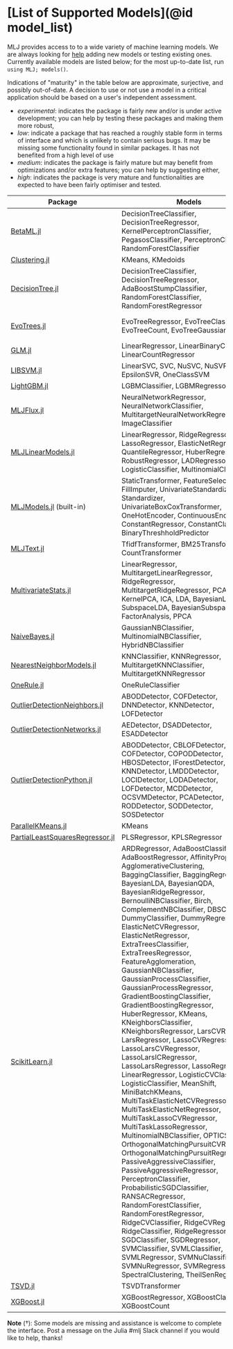 # [List of Supported Models](@id model_list)

MLJ provides access to to a wide variety of machine learning models.
We are always looking for
[help](https://github.com/alan-turing-institute/MLJ.jl/blob/master/CONTRIBUTING.md)
adding new models or testing existing ones.  Currently available
models are listed below; for the most up-to-date list, run `using MLJ;
models()`. 

Indications of "maturity" in the table below are approximate,
surjective, and possibly out-of-date. A decision to use or not use a
model in a critical application should be based on a user's
independent assessment.

* *experimental*: indicates the package is fairly new and/or is under
  active development; you can help by testing these packages and
  making them more robust,
* *low*: indicate a package that has reached a roughly stable form in
  terms of interface and which is unlikely to contain serious bugs. It
  may be missing some functionality found in similar packages. It
  has not benefited from a high level of use
* *medium*: indicates the package is fairly mature but may benefit
  from optimizations and/or extra features; you can help by suggesting
  either,
* *high*: indicates the package is very mature and functionalities are
  expected to have been fairly optimiser and tested.

| Package | Models | Maturity | Note
| ------- | ------ | -------- | ----
[BetaML.jl](https://github.com/sylvaticus/BetaML.jl) | DecisionTreeClassifier, DecisionTreeRegressor, KernelPerceptronClassifier, PegasosClassifier, PerceptronClassifier, RandomForestClassifier | medium |
[Clustering.jl](https://github.com/JuliaStats/Clustering.jl) | KMeans, KMedoids | high | †
[DecisionTree.jl](https://github.com/bensadeghi/DecisionTree.jl) | DecisionTreeClassifier, DecisionTreeRegressor, AdaBoostStumpClassifier, RandomForestClassifier, RandomForestRegressor | high | 
[EvoTrees.jl](https://github.com/Evovest/EvoTrees.jl) | EvoTreeRegressor, EvoTreeClassifier, EvoTreeCount, EvoTreeGaussian | medium | gradient boosting models
[GLM.jl](https://github.com/JuliaStats/GLM.jl) | LinearRegressor, LinearBinaryClassifier, LinearCountRegressor | medium | †
[LIBSVM.jl](https://github.com/mpastell/LIBSVM.jl) | LinearSVC, SVC, NuSVC, NuSVR, EpsilonSVR, OneClassSVM | high | also via ScikitLearn.jl
[LightGBM.jl](https://github.com/IQVIA-ML/LightGBM.jl) | LGBMClassifier, LGBMRegressor | high | 
[MLJFlux.jl](https://github.com/FluxML/MLJFlux.jl) | NeuralNetworkRegressor, NeuralNetworkClassifier, MultitargetNeuralNetworkRegressor, ImageClassifier | low |
[MLJLinearModels.jl](https://github.com/JuliaAI/MLJLinearModels.jl) | LinearRegressor, RidgeRegressor, LassoRegressor, ElasticNetRegressor, QuantileRegressor, HuberRegressor, RobustRegressor, LADRegressor, LogisticClassifier, MultinomialClassifier | medium |
[MLJModels.jl](https://github.com/JuliaAI/MLJModels.jl) (built-in) | StaticTransformer, FeatureSelector, FillImputer, UnivariateStandardizer, Standardizer, UnivariateBoxCoxTransformer, OneHotEncoder, ContinuousEncoder, ConstantRegressor, ConstantClassifier, BinaryThreshholdPredictor | medium |
[MLJText.jl](https://github.com/JuliaAI/MLJText.jl) | TfidfTransformer, BM25Transformer, CountTransformer | low |
[MultivariateStats.jl](https://github.com/JuliaStats/MultivariateStats.jl) | LinearRegressor, MultitargetLinearRegressor, RidgeRegressor, MultitargetRidgeRegressor, PCA, KernelPCA, ICA, LDA, BayesianLDA, SubspaceLDA, BayesianSubspaceLDA, FactorAnalysis, PPCA | high | 
[NaiveBayes.jl](https://github.com/dfdx/NaiveBayes.jl) | GaussianNBClassifier, MultinomialNBClassifier, HybridNBClassifier | low |
[NearestNeighborModels.jl](https://github.com/JuliaAI/NearestNeighborModels.jl) | KNNClassifier, KNNRegressor, MultitargetKNNClassifier, MultitargetKNNRegressor | high |
[OneRule.jl](https://github.com/roland-KA/OneRule.jl) | OneRuleClassifier | experimental |
[OutlierDetectionNeighbors.jl](https://github.com/OutlierDetectionJL/OutlierDetectionNeighbors.jl) | ABODDetector, COFDetector, DNNDetector, KNNDetector, LOFDetector | medium | 
[OutlierDetectionNetworks.jl](https://github.com/OutlierDetectionJL/OutlierDetectionNetworks.jl) | AEDetector, DSADDetector, ESADDetector | medium | 
[OutlierDetectionPython.jl](https://github.com/OutlierDetectionJL/OutlierDetectionPython.jl) | ABODDetector, CBLOFDetector, COFDetector, COPODDetector, HBOSDetector, IForestDetector, KNNDetector, LMDDDetector, LOCIDetector, LODADetector, LOFDetector, MCDDetector, OCSVMDetector, PCADetector, RODDetector, SODDetector, SOSDetector | high | 
[ParallelKMeans.jl](https://github.com/PyDataBlog/ParallelKMeans.jl) | KMeans | experimental |
[PartialLeastSquaresRegressor.jl](https://github.com/lalvim/PartialLeastSquaresRegressor.jl) | PLSRegressor, KPLSRegressor | experimental |
[ScikitLearn.jl](https://github.com/cstjean/ScikitLearn.jl) | ARDRegressor, AdaBoostClassifier, AdaBoostRegressor, AffinityPropagation, AgglomerativeClustering, BaggingClassifier, BaggingRegressor, BayesianLDA, BayesianQDA, BayesianRidgeRegressor, BernoulliNBClassifier, Birch, ComplementNBClassifier, DBSCAN, DummyClassifier, DummyRegressor, ElasticNetCVRegressor, ElasticNetRegressor, ExtraTreesClassifier, ExtraTreesRegressor, FeatureAgglomeration, GaussianNBClassifier, GaussianProcessClassifier, GaussianProcessRegressor, GradientBoostingClassifier, GradientBoostingRegressor, HuberRegressor, KMeans, KNeighborsClassifier, KNeighborsRegressor, LarsCVRegressor, LarsRegressor, LassoCVRegressor, LassoLarsCVRegressor, LassoLarsICRegressor, LassoLarsRegressor, LassoRegressor, LinearRegressor, LogisticCVClassifier, LogisticClassifier, MeanShift, MiniBatchKMeans, MultiTaskElasticNetCVRegressor, MultiTaskElasticNetRegressor, MultiTaskLassoCVRegressor, MultiTaskLassoRegressor, MultinomialNBClassifier, OPTICS, OrthogonalMatchingPursuitCVRegressor, OrthogonalMatchingPursuitRegressor, PassiveAggressiveClassifier, PassiveAggressiveRegressor, PerceptronClassifier, ProbabilisticSGDClassifier, RANSACRegressor, RandomForestClassifier, RandomForestRegressor, RidgeCVClassifier, RidgeCVRegressor, RidgeClassifier, RidgeRegressor, SGDClassifier, SGDRegressor, SVMClassifier, SVMLClassifier, SVMLRegressor, SVMNuClassifier, SVMNuRegressor, SVMRegressor, SpectralClustering, TheilSenRegressor | high | †
[TSVD.jl](https://github.com/JuliaLinearAlgebra/TSVD.jl) | TSVDTransformer | high | 
[XGBoost.jl](https://github.com/dmlc/XGBoost.jl) | XGBoostRegressor, XGBoostClassifier, XGBoostCount | high |

**Note** (†): Some models are missing and assistance is welcome to
complete the interface. Post a message on the Julia #mlj Slack channel
if you would like to help, thanks!
